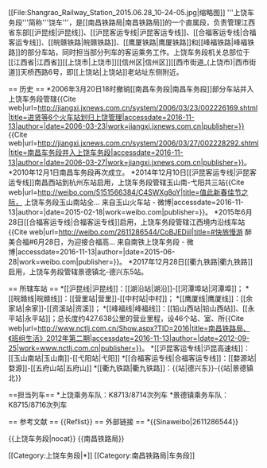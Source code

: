 [[File:Shangrao_Railway_Station_2015.06.28_10-24-05.jpg|缩略图]]
'''上饶车务段'''简称'''饶车'''，是[[南昌铁路局|南昌铁路局]]的一个直属段，负责管理江西省东部[[沪昆线|沪昆线]]、[[沪昆客运专线|沪昆客运专线]]、[[合福客运专线|合福客运专线]]、[[皖赣铁路|皖赣铁路]]、[[鹰厦铁路|鹰厦铁路]]和[[峰福铁路|峰福铁路]]的部分车站，同时担当部分列车的客运乘务工作。上饶车务段机关总部位于[[江西省|江西省]][[上饶市|上饶市]][[信州区|信州区]][[西市街道_(上饶市)|西市街道]]天桥西路6号，即[[上饶站|上饶站]]老站址东侧附近。

== 历史 ==
*2006年3月20日18时撤销[[南昌车务段|南昌车务段]]部分车站并入上饶车务段管辖<ref>{{Cite web|url=http://jiangxi.jxnews.com.cn/system/2006/03/23/002226169.shtml|title=进贤等6个火车站划归上饶管理|accessdate=2016-11-13|author=|date=2006-03-23|work=jiangxi.jxnews.com.cn|publisher=}}</ref><ref>{{Cite web|url=http://jiangxi.jxnews.com.cn/system/2006/03/27/002228292.shtml|title=南昌车务段并入上饶车务段|accessdate=2016-11-13|author=|date=2006-03-27|work=jiangxi.jxnews.com.cn|publisher=}}</ref>。
*2010年12月1日南昌车务段再次成立。
*2014年12月10日[[沪昆客运专线|沪昆客运专线]]南昌西站到杭州东站启用，上饶车务段管辖玉山南-弋阳共三站<ref>{{Cite web|url=http://weibo.com/5151566384/C4SWXg8oY|title=值此新春佳节之际， 上饶车务段玉山南站全... 来自玉山火车站 - 微博|accessdate=2016-11-13|author=|date=2015-02-18|work=weibo.com|publisher=}}</ref>。
*2015年6月28日[[合福客运专线|合福客运专线]]启用，上饶车务段管辖江西境内沿线车站<ref>{{Cite web|url=http://weibo.com/2611286544/CoBJEDiil|title=#快旅慢游 醉美合福#6月28日，为迎接合福高... 来自南铁上饶车务段 - 微博|accessdate=2016-11-13|author=|date=2015-06-28|work=weibo.com|publisher=}}</ref>。
*2017年12月28日[[衢九铁路|衢九铁路]]启用，上饶车务段管辖景德镇北-德兴东5站。

== 所辖车站 ==
*[[沪昆线|沪昆线]]：[[湖沿站|湖沿]]-[[河潭埠站|河潭埠]]；
*[[皖赣线|皖赣线]]：[[营里站|营里]]-[[中村站|中村]]；
*[[鹰厦线|鹰厦线]]：[[余家站|余家]]-[[资溪站|资溪]]；
*[[峰福线|峰福线]]：[[铅山西站|铅山西站]]、[[永平站|永平站]]；总长度约427.638公里的营业里程，设46个站、室、所<ref>{{Cite web|url=http://www.nctlj.com.cn/Show.aspx?TID=2016|title=南昌铁路局、《班组生活》2012年第二期|accessdate=2016-11-13|author=|date=2012-09-25|work=www.nctlj.com.cn|publisher=}}</ref>。
*[[沪昆客运专线|沪昆高速线]]：[[玉山南站|玉山南]]-[[弋阳站|弋阳]]
*[[合福客运专线|合福客运专线]]：[[婺源站|婺源]]-[[五府山站|五府山]]
*[[衢九铁路|衢九铁路]]：{{站|德兴东}}-{{站|景德镇北}}

==担当列车==
*上饶乘务车队：K8713/8714次列车
*景德镇乘务车队：K8715/8716次列车

== 参考文献 ==
{{Reflist}}
== 外部链接 ==
*{{Sinaweibo|2611286544}}

{{上饶车务段|nocat}}
{{南昌铁路局}}

[[Category:上饶车务段|*]]
[[Category:南昌铁路局|车务段]]